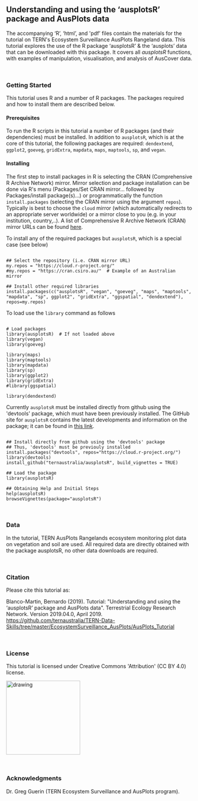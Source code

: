 ## Understanding and using the ‘ausplotsR’ package and AusPlots data

The accompanying ‘R’, ‘html’, and 'pdf’ files contain the materials for the tutorial on TERN's Ecosystem Surveillance AusPlots Rangeland data. This tutorial explores the use of the R package ‘ausplotsR’ & the ‘ausplots’ data that can be downloaded with this package. It covers all *ausplotsR* functions, with examples of manipulation, visualisation, and analysis of AusCover data.


&nbsp;
### Getting Started

This tutorial uses R and a number of R packages. The packages required and how to install them are described below.

#### Prerequisites

To run the R scripts in this tutorial a number of R packages (and their dependencies) must be installed. In addition to `ausplotsR`, which is at the core of this tutorial, the following packages are required: `dendextend`, `ggplot2`, `goeveg`, `gridExtra`, `mapdata`, `maps`, `maptools`, `sp`, and `vegan`.

#### Installing
The first step to install packages in R is selecting the CRAN (Comprehensive R Archive Network) mirror. Mirror selection and package installation can be done via R's menu (Packages/Set CRAN mirror... followed by Packages/install package(s)...) or programmatically the function `install.packages` (selecting the CRAN mirror using the argument `repos`). Typically is best to choose the `cloud` mirror (which automatically redirects to an appropriate server worldwide) or a mirror close to you (e.g. in your institution, country,..). A list of Comprehensive R Archive Network (CRAN) mirror URLs can be found [here](https://cran.r-project.org/mirrors.html). 


To install any of the required packages but `ausplotsR`, which is a special case (see below)

```{r, message=FALSE, warning=FALSE, error=FALSE}

## Select the repository (i.e. CRAN mirror URL)
my.repos = "https://cloud.r-project.org/"
#my.repos = "https://cran.csiro.au/"  # Example of an Australian mirror

## Install other required libraries
install.packages(c("ausplotsR", "vegan", "goeveg", "maps", "maptools", "mapdata", "sp", ggplot2", "gridExtra", "ggspatial", "dendextend"), repos=my.repos)
```

To load use the `library` command as follows

```{r, message=FALSE, warning=FALSE, error=FALSE}

# Load packages
library(ausplotsR)  # If not loaded above
library(vegan)
library(goeveg)

library(maps)
library(maptools)
library(mapdata)
library(sp)
library(ggplot2)
library(gridExtra)
#library(ggspatial)

library(dendextend)
```


Currently `ausplotsR` must be installed directly from github using the 'devtools' package, which must have been previously installed. The GitHub site for `ausplotsR` contains the latest developments and information on the package; it can be found in [this link](https://github.com/ternaustralia/ausplotsR).

```{r, message=FALSE, warning=FALSE, error=FALSE}

## Install directly from github using the 'devtools' package
## Thus, 'devtools' must be previouly installed
install.packages("devtools", repos="https://cloud.r-project.org/")
library(devtools)
install_github("ternaustralia/ausplotsR", build_vignettes = TRUE)

## Load the package
library(ausplotsR)

## Obtaining Help and Initial Steps
help(ausplotsR)
browseVignettes(package="ausplotsR")
```


&nbsp;
### Data

In the tutorial, TERN AusPlots Rangelands ecosystem monitoring plot data on vegetation and soil are used. All required data are directly obtained with the package ausplotsR, no other data downloads are required.


&nbsp;
### Citation

Please cite this tutorial as: 

Blanco-Martin, Bernardo (2019). 
Tutorial: "Understanding and using the ‘ausplotsR’ package and AusPlots data". 
Terrestrial Ecology Research Network.
Version 2019.04.0, April 2019.
https://github.com/ternaustralia/TERN-Data-Skills/tree/master/EcosystemSurveillance_AusPlots/AusPlots_Tutorial


&nbsp;
### License

This tutorial is licensed under Creative Commons 'Attribution' (CC BY 4.0) license.

<img src="https://mirrors.creativecommons.org/presskit/buttons/88x31/png/by.png" alt="drawing" width="200"/>


&nbsp;
### Acknowledgments
Dr. Greg Guerin  (TERN Ecosystem Surveillance and AusPlots program).












